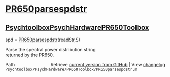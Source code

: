 # [PR650parsespdstr](PR650parsespdstr)
## [Psychtoolbox](Psychtoolbox)[PsychHardware](PsychHardware)[PR650Toolbox](PR650Toolbox)

spd = [PR650parsespdstr](PR650parsespdstr)(readStr,S)  
  
Parse the spectral power distribution string  
returned by the PR650.  




<div class="code_header" style="text-align:right;">
  <span style="float:left;">Path&nbsp;&nbsp;</span> <span class="counter">Retrieve <a href=
  "https://raw.github.com/Psychtoolbox-3/Psychtoolbox-3/beta/Psychtoolbox/PsychHardware/PR650Toolbox/PR650parsespdstr.m">current version from GitHub</a> | View <a href=
  "https://github.com/Psychtoolbox-3/Psychtoolbox-3/commits/beta/Psychtoolbox/PsychHardware/PR650Toolbox/PR650parsespdstr.m">changelog</a></span>
</div>
<div class="code">
  <code>Psychtoolbox/PsychHardware/PR650Toolbox/PR650parsespdstr.m</code>
</div>

